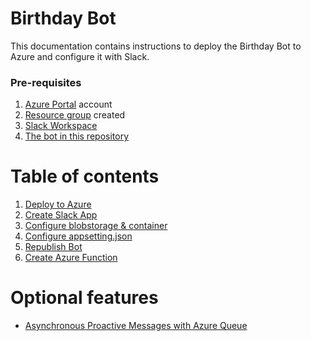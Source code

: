 # Birthday Bot  

This documentation contains instructions to deploy the Birthday Bot to Azure and configure it with Slack.
### Pre-requisites

1. [Azure Portal](https://portal.azure.com) account
1. [Resource group](https://docs.microsoft.com/en-us/azure/azure-resource-manager/management/manage-resource-groups-portal#create-resource-groups) created
1. [Slack Workspace](https://slack.com/get-started#/create)
1. [The bot in this repository](../birthday-bot)

# Table of contents

<!--ts-->
   1. [Deploy to Azure](DeployAzurePortal.md#deploy-to-azure)
   1. [Create Slack App](SlackApp.md#create-slack-app)
   1. [Configure blobstorage & container  ](Blobstorage&Container.md#configure-blob-storage--container)
   1. [Configure appsetting.json](ConfigureAppsettings.md#configure-appsettingsjson)
   1. [Republish Bot](RepublishBot.md#republish-bot)
   1. [Create Azure Function](AzureFunction.md#create-azure-function)
<!--te-->

# Optional features 

- [Asynchronous Proactive Messages with Azure Queue](AzureQueue.md#azure-queue)


